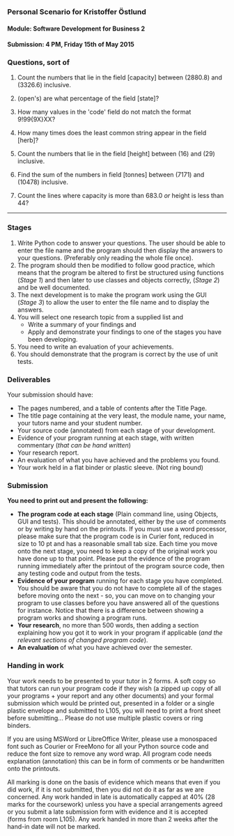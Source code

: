 ### Personal Scenario for Kristoffer Östlund
#### Module: <b>Software Development for Business 2</b>
#### Submission: 4 PM, Friday 15th of May 2015

### Questions, sort of



1. Count the numbers that lie in the field [capacity] between (2880.8) and (3326.6) inclusive.

2. (open's) are what percentage of the field [state]?

3. How many values in the 'code' field do not match the format 9!99{9X}XX?

4. How many times does the least common string appear in the field [herb]?

5. Count the numbers that lie in the field [height] between (16) and (29) inclusive.

6. Find the sum of the numbers in field [tonnes] between (7171) and (10478) inclusive.

7. Count the lines where capacity is more than 683.0 *or* height is less than 44?

---

### Stages

1. Write Python code to answer your questions. The user should be able to enter the file name and the program should then display the answers to your questions. (Preferably only reading the whole file once).
2. The program should then be modified to follow good practice, which means that the program be altered to first be structured using functions (<em>Stage 1</em>) and then later to use classes and objects correctly, (<em>Stage 2</em>) and be well documented.
3. The next development is to make the program work using the GUI (<em>Stage 3</em>) to allow the user to enter the file name and to display the answers.
4. You will select one research topic from a supplied list and
    - Write a summary of your findings and
    - Apply and demonstrate your findings to one of the stages you have been developing.
5. You need to write an evaluation of your achievements.
6. You should demonstrate that the program is correct by the use of unit tests.

### Deliverables

Your submission should have:

* The pages numbered, and a table of contents after the Title Page.
* The title page containing at the very least, the module name, your name, your tutors name and your student number.
* Your source code (annotated) from each stage of your development.
* Evidence of your program running at each stage, with written commentary (<em>that can be hand written</em>)
* Your research report.
* An evaluation of what you have achieved and the problems you found.
* Your work held in a flat binder or plastic sleeve. (Not ring bound)

### Submission
<b>You need to print out and present the following:</b>

* <b>The program code at each stage</b> (Plain command line, using Objects, GUI and tests). This should be annotated, either by the use of comments or by writing by hand on the printouts. If you must use a word processor, please make sure that the program code is in Curier font, reduced in size to 10 pt and has a reasonable small tab size. Each time you move onto the next stage, you need to keep a copy of the original work you have done up to that point. Please put the evidence of the program running immediately after the printout of the program source code, then any testing code and output from the tests.
* <b>Evidence of your program</b> running for each stage you have completed. You should be aware that you do not have to complete all of the stages before moving onto the next - so, you can move on to changing your program to use classes before you have answered all of the questions for instance. Notice that there is a difference between showing a program works and showing a program runs.
* <b>Your research</b>, no more than 500 words, then adding a section explaining how you got it to work in your program if applicable (<em>and the relevant sections of changed program code</em>).
* <b>An evaluation</b> of what you have achieved over the semester.

### Handing in work

Your work needs to be presented to your tutor in 2 forms. A soft copy so that tutors can run your program code if they wish (a zipped up copy of all your programs + your report and any other documents) and your formal submission which would be printed out, presented in a folder or a single plastic envelope and submitted to L105, you will need to print a front sheet before submitting... Please do not use multiple plastic covers or ring binders.

If you are using MSWord or LibreOffice Writer, please use a monospaced font such as Courier or FreeMono for all your Python source code and reduce the font size to remove any word wrap. All program code needs explanation (annotation) this can be in form of comments or be handwritten onto the printouts.

All marking is done on the basis of evidence which means that even if you did work, if it is not submitted, then you did not do it as far as we are concerned. Any work handed in late is automatically capped at 40% (28 marks for the coursework) unless you have a special arrangements agreed or you submit a late submission form with evidence and it is accepted (forms from room L105). Any work handed in more than 2 weeks after the hand-in date will not be marked.
